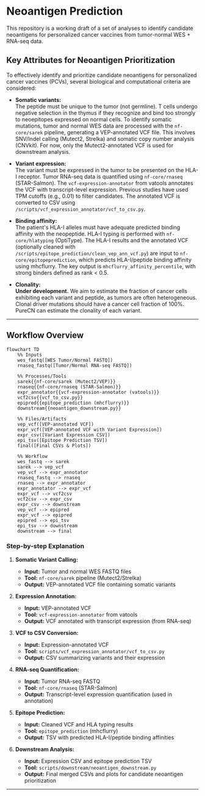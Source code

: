 # Neoantigen Prediction

This repository is a working draft of a set of analyses to identify candidate neoantigens for personalized cancer vaccines from tumor-normal WES + RNA-seq data.

## Key Attributes for Neoantigen Prioritization

To effectively identify and prioritize candidate neoantigens for personalized cancer vaccines (PCVs), several biological and computational criteria are considered:

- **Somatic variants:**  
  The peptide must be unique to the tumor (not germline). T cells undergo negative selection in the thymus if they recognize and bind too strongly to neoepitopes expressed on normal cells. To identify somatic mutations, tumor and normal WES data are processed with the `nf-core/sarek` pipeline, generating a VEP-annotated VCF file. This involves SNV/Indel calling (Mutect2, Strelka) and somatic copy number analysis (CNVkit). For now, only the Mutect2-annotated VCF is used for downstream analysis.

- **Variant expression:**  
  The variant must be expressed in the tumor to be presented on the HLA-I receptor. Tumor RNA-seq data is quantified using `nf-core/rnaseq` (STAR-Salmon). The `vcf-expression-annotator` from vatools annotates the VCF with transcript-level expression. Previous studies have used TPM cutoffs (e.g., 0.01) to filter candidates. The annotated VCF is converted to CSV using `/scripts/vcf_expression_annotator/vcf_to_csv.py`.

- **Binding affinity:**  
  The patient's HLA-I alleles must have adequate predicted binding affinity with the neopeptide. HLA-I typing is performed with `nf-core/hlatyping` (OptiType). The HLA-I results and the annotated VCF (optionally cleaned with `/scripts/epitope_prediction/clean_vep_ann_vcf.py`) are input to `nf-core/epitopeprediction`, which predicts HLA-I/peptide binding affinity using mhcflurry. The key output is `mhcflurry_affinity_percentile`, with strong binders defined as rank < 0.5.

- **Clonality:**  
  **Under development.** We aim to estimate the fraction of cancer cells exhibiting each variant and peptide, as tumors are often heterogeneous. Clonal driver mutations should have a cancer cell fraction of 100%. PureCN can estimate the clonality of each variant.

---

## Workflow Overview

```mermaid
flowchart TD
    %% Inputs
    wes_fastq([WES Tumor/Normal FASTQ])
    rnaseq_fastq([Tumor/Normal RNA-seq FASTQ])

    %% Processes/Tools
    sarek{{nf-core/sarek (Mutect2/VEP)}}
    rnaseq{{nf-core/rnaseq (STAR-Salmon)}}
    expr_annotator{{vcf-expression-annotator (vatools)}}
    vcf2csv{{vcf_to_csv.py}}
    epipred{{epitope_prediction (mhcflurry)}}
    downstream{{neoantigen_downstream.py}}

    %% Files/Artifacts
    vep_vcf([VEP-annotated VCF])
    expr_vcf([VEP-annotated VCF with Variant Expression])
    expr_csv([Variant Expression CSV])
    epi_tsv([Epitope Prediction TSV])
    final([Final CSVs & Plots])

    %% Workflow
    wes_fastq --> sarek
    sarek --> vep_vcf
    vep_vcf --> expr_annotator
    rnaseq_fastq --> rnaseq
    rnaseq --> expr_annotator
    expr_annotator --> expr_vcf
    expr_vcf --> vcf2csv
    vcf2csv --> expr_csv
    expr_csv --> downstream
    vep_vcf --> epipred
    expr_vcf --> epipred
    epipred --> epi_tsv
    epi_tsv --> downstream
    downstream --> final
```

### Step-by-step Explanation

1. **Somatic Variant Calling:**
   - **Input:** Tumor and normal WES FASTQ files
   - **Tool:** `nf-core/sarek` pipeline (Mutect2/Strelka)
   - **Output:** VEP-annotated VCF file containing somatic variants

2. **Expression Annotation:**
   - **Input:** VEP-annotated VCF
   - **Tool:** `vcf-expression-annotator` from vatools
   - **Output:** VCF annotated with transcript expression (from RNA-seq)

3. **VCF to CSV Conversion:**
   - **Input:** Expression-annotated VCF
   - **Tool:** `scripts/vcf_expression_annotator/vcf_to_csv.py`
   - **Output:** CSV summarizing variants and their expression

4. **RNA-seq Quantification:**
   - **Input:** Tumor RNA-seq FASTQ
   - **Tool:** `nf-core/rnaseq` (STAR-Salmon)
   - **Output:** Transcript-level expression quantification (used in annotation)

5. **Epitope Prediction:**
   - **Input:** Cleaned VCF and HLA typing results
   - **Tool:** `epitope_prediction` (mhcflurry)
   - **Output:** TSV with predicted HLA-I/peptide binding affinities

6. **Downstream Analysis:**
   - **Input:** Expression CSV and epitope prediction TSV
   - **Tool:** `scripts/downstream/neoantigen_downstream.py`
   - **Output:** Final merged CSVs and plots for candidate neoantigen prioritization

---
